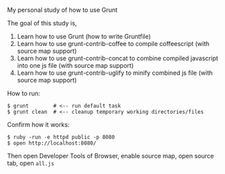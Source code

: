 My personal study of how to use Grunt

The goal of this study is,

1. Learn how to use Grunt (how to write Gruntfile)
2. Learn how to use grunt-contrib-coffee to compile coffeescript (with source map support)
3. Learn how to use grunt-contrib-concat to combine compiled javascript into one js file (with source map support)
4. Learn how to use grunt-contrib-uglify to minify combined js file (with source map support)

How to run:

    $ grunt        # <-- run default task
    $ grunt clean  # <-- cleanup temporary working directories/files

Confirm how it works:

    $ ruby -run -e httpd public -p 8080
    $ open http://localhost:8080/

Then open Developer Tools of Browser, enable source map, open source tab, open `all.js`

